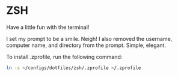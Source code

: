 # ZSH

Have a little fun with the terminal!

I set my prompt to be a smile. Neigh! I also removed the username, computer name, and directory from the prompt. Simple, elegant.

To install .zprofile, run the following command:

```zsh
ln -s ~/configs/dotfiles/zsh/.zprofile ~/.zprofile
```
